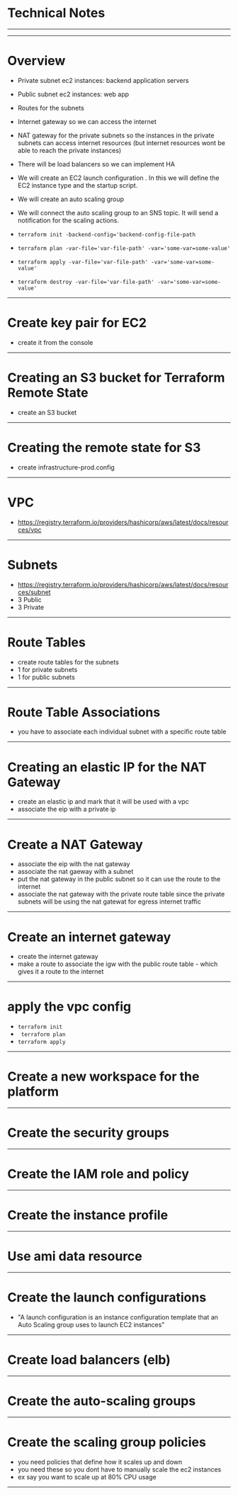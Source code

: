 # Technical Notes
***
***
# Overview 
* Private subnet ec2 instances: backend application servers
* Public subnet ec2 instances: web app 
* Routes for the subnets
* Internet gateway so we can access the internet
* NAT gateway for the private subnets so the instances in the private subnets can access internet resources (but internet resources wont be able to reach the private instances)
* There will be load balancers so we can implement HA
* We will create an EC2 launch configuration . In this we will define the EC2 instance type and the startup script.
* We will create an auto scaling group
* We will connect the auto scaling group to an SNS topic. It will send a notification for the scaling actions.

* ```terraform init -backend-config='backend-config-file-path```
* ```terraform plan -var-file='var-file-path' -var='some-var=some-value'```
* ```terraform apply -var-file='var-file-path' -var='some-var=some-value'```
* ```terraform destroy -var-file='var-file-path' -var='some-var=some-value'```

***
# Create key pair for EC2
* create it from the console 
***
# Creating an S3 bucket for Terraform Remote State
* create an S3 bucket
***
# Creating the remote state for S3
* create infrastructure-prod.config
***
# VPC
* https://registry.terraform.io/providers/hashicorp/aws/latest/docs/resources/vpc
***
# Subnets
* https://registry.terraform.io/providers/hashicorp/aws/latest/docs/resources/subnet
* 3 Public 
* 3 Private
***
# Route Tables
* create route tables for the subnets
* 1 for private subnets
* 1 for public subnets
***
# Route Table Associations
* you have to associate each individual subnet with a specific route table
***
# Creating an elastic IP for the NAT Gateway
* create an elastic ip and mark that it will be used with a vpc
* associate the eip with a private ip
***
# Create a NAT Gateway
* associate the eip with the nat gateway
* associate the nat gaeway with a subnet
* put the nat gateway in the public subnet so it can use the route to the internet 
* associate the nat gateway with the private route table since the private subnets will be using the nat gatewat for egress internet traffic
***
# Create an internet gateway
* create the internet gateway
* make a route to associate the igw with the public route table - which gives it a route to the internet
***
# apply the vpc config
* ```terraform init```
* ``` terraform plan```
* ```terraform apply```
***
# Create a new workspace for the platform
***
# Create the security groups
***
# Create the IAM role and policy
***
#  Create the instance profile
***
# Use ami data resource
***
# Create the launch configurations
* "A launch configuration is an instance configuration template that an Auto Scaling group uses to launch EC2 instances"
***
# Create load balancers (elb)
***
# Create the auto-scaling groups
***
# Create the scaling group policies
* you need policies that define how it scales up and down
* you need these so you dont have to manually scale the ec2 instances
* ex say you want to scale up at 80% CPU usage 
***
